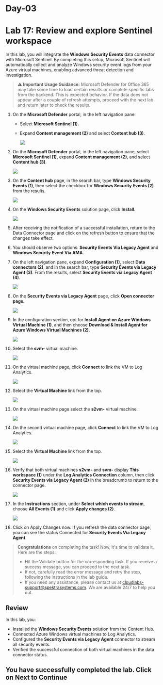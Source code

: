 # **Day-03**

# Lab 17: Review and explore Sentinel workspace  

In this lab, you will integrate the **Windows Security Events** data connector with Microsoft Sentinel. By completing this setup, Microsoft Sentinel will automatically collect and analyze Windows security event logs from your Azure virtual machines, enabling advanced threat detection and investigation.

> **⚠ Important Usage Guidance:** Microsoft Defender for Office 365 may take some time to load certain results or complete specific labs from the backend. This is expected behavior. If the data does not appear after a couple of refresh attempts, proceed with the next lab and return later to check the results.

1. On the **Microsoft Defender** portal, in the left navigation pane:
   - Select **Microsoft Sentinel (1)**.
   - Expand **Content management (2)** and select **Content hub (3)**.

      ![](./media/t3_g_e1_22.png)

1. On the **Microsoft Defender** portal, in the left navigation pane, select **Microsoft Sentinel (1)**, expand **Content management (2)**, and select **Content hub (3)**.

   ![](./media/t3_g_e1_22.png)

1. On the **Content hub** page, in the search bar, type **Windows Security Events (1)**, then select the checkbox for **Windows Security Events (2)** from the results.

   ![](./media/cor_r_g_3.png)

1. On the **Windows Security Events** solution page, click **Install**.

   ![](./media/cor_r_g_4.png)

1. After receiving the notification of a successful installation, return to the Data Connector page and click on the refresh button to ensure that the changes take effect.

1. You should observe two options: **Security Events Via Legacy Agent** and **Windows Security Event Via AMA**.

1. On the left navigation pane, expand **Configuration (1)**, select **Data connectors (2)**, and in the search bar, type **Security Events via Legacy Agent (3)**. From the results, select **Security Events via Legacy Agent (4)**.

   ![](./media/cor_r_g_5.png)

1. On the **Security Events via Legacy Agent** page, click **Open connector page**.

   ![](./media/cor_r_g_6.png)

1. In the configuration section, opt for **Install Agent on Azure Windows Virtual Machine (1)**, and then choose **Download & Install Agent for Azure Windows Virtual Machines (2)**.

   ![](./media/t3_g_e2_7.png)

1. Select the **svm-<inject key="DeploymentID" enableCopy="false" />** virtual machine.

   ![](./media/t3_g_e2_8.png)

1. On the virtual machine page, click **Connect** to link the VM to Log Analytics.

   ![](./media/t3_g_e2_9.png)

1. Select the **Virtual Machine** link from the top.

   ![](./media/t3_g_e2_10.png)

1. On the virtual machine page select the **s2vm-<inject key="DeploymentID" enableCopy="false" />** virtual machine.

   ![](./media/t3_g_e2_11.png)

1. On the second virtual machine page, click **Connect** to link the VM to Log Analytics.

   ![](./media/t3_g_e2_12.png)

1. Select the **Virtual Machine** link from the top.

   ![](./media/t3_g_e2_13.png)

1. Verify that both virtual machines **s2vm-<inject key="DeploymentID" enableCopy="false" />** and **svm-<inject key="DeploymentID" enableCopy="false" />** display **This workspace (1)** under the **Log Analytics Connection** column, then click **Security Events via Legacy Agent (2)** in the breadcrumb to return to the connector page.

   ![](./media/t3_g_e2_14.png)

1. In the **Instructions** section, under **Select which events to stream**, choose **All Events (1)** and click **Apply changes (2)**.

   ![](./media/t3_g_e2_15.png)

1. Click on Apply Changes now. If you refresh the data connector page, you can see the status Connected for **Security Events Via Legacy Agent**.

> **Congratulations** on completing the task! Now, it's time to validate it. Here are the steps:
> - Hit the Validate button for the corresponding task. If you receive a success message, you can proceed to the next task. 
> - If not, carefully read the error message and retry the step, following the instructions in the lab guide.
> - If you need any assistance, please contact us at cloudlabs-support@spektrasystems.com. We are available 24/7 to help you out.
<validation step="ea9784ef-a103-41e0-859f-f673a96cf886" />

## Review

In this lab, you:
- Installed the **Windows Security Events** solution from the Content Hub.
- Connected Azure Windows virtual machines to Log Analytics.
- Configured the **Security Events via Legacy Agent** connector to stream all security events.
- Verified the successful connection of both virtual machines in the data connector status.

## You have successfully completed the lab. Click on Next to Continue
